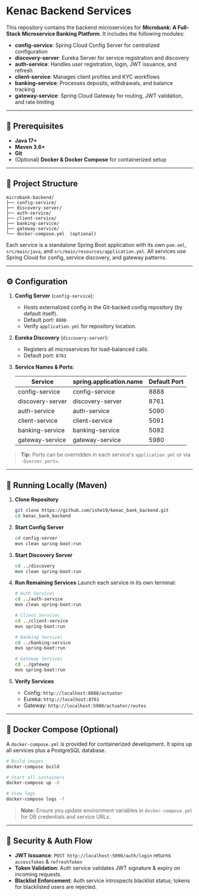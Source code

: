 # Kenac Backend Services

This repository contains the backend microservices for **Microbank: A Full-Stack Microservice Banking Platform**. It includes the following modules:

* **config-service**: Spring Cloud Config Server for centralized configuration
* **discovery-server**: Eureka Server for service registration and discovery
* **auth-service**: Handles user registration, login, JWT issuance, and refresh
* **client-service**: Manages client profiles and KYC workflows
* **banking-service**: Processes deposits, withdrawals, and balance tracking
* **gateway-service**: Spring Cloud Gateway for routing, JWT validation, and rate limiting

---

## 🚀 Prerequisites

* **Java 17+**
* **Maven 3.6+**
* **Git**
* (Optional) **Docker & Docker Compose** for containerized setup

---

## 🔧 Project Structure

```
microbank-backend/
├── config-service/
├── discovery-server/
├── auth-service/
├── client-service/
├── banking-service/
├── gateway-service/
└── docker-compose.yml  (optional)
```

Each service is a standalone Spring Boot application with its own `pom.xml`, `src/main/java`, and `src/main/resources/application.yml`. All services use Spring Cloud for config, service discovery, and gateway patterns.

---

## ⚙️ Configuration

1. **Config Server** (`config-service`):

    * Hosts externalized config in the Git-backed config repository (by default itself).
    * Default port: `8888`
    * Verify `application.yml` for repository location.

2. **Eureka Discovery** (`discovery-server`):

    * Registers all microservices for load-balanced calls.
    * Default port: `8761`

3. **Service Names & Ports**:

   | Service          | spring.application.name | Default Port |
      | ---------------- | ----------------------- | ------------ |
   | config-service   | config-service          | 8888         |
   | discovery-server | discovery-server        | 8761         |
   | auth-service     | auth-service            | 5090         |
   | client-service   | client-service          | 5091         |
   | banking-service  | banking-service         | 5092         |
   | gateway-service  | gateway-service         | 5980         |

> **Tip:** Ports can be overridden in each service's `application.yml` or via `-Dserver.port=`.

---

## 🏃 Running Locally (Maven)

1. **Clone Repository**

   ```bash
   git clone https://github.com/ishe19/kenac_bank_backend.git
   cd kenac_bank_backend
   ```

2. **Start Config Server**

   ```bash
   cd config-server
   mvn clean spring-boot:run
   ```

3. **Start Discovery Server**

   ```bash
   cd ../discovery
   mvn clean spring-boot:run
   ```

4. **Run Remaining Services**
   Launch each service in its own terminal:

   ```bash
   # Auth Service\   
   cd ../auth-service
   mvn clean spring-boot:run

   # Client Service\   
   cd ../client-service
   mvn spring-boot:run

   # Banking Service\   
   cd ../banking-service
   mvn spring-boot:run

   # Gateway Service\   
   cd ../gateway
   mvn spring-boot:run
   ```

5. **Verify Services**

    * Config:  `http://localhost:8888/actuator`
    * Eureka:  `http://localhost:8761`
    * Gateway: `http://localhost:5980/actuator/routes`

---

## 🐳 Docker Compose (Optional)

A `docker-compose.yml` is provided for containerized development. It spins up all services plus a PostgreSQL database.

```bash
# Build images
docker-compose build

# Start all containers
docker-compose up -d

# View logs
docker-compose logs -f
```

> **Note:** Ensure you update environment variables in `docker-compose.yml` for DB credentials and service URLs.

---

## 🔐 Security & Auth Flow

* **JWT Issuance**: `POST http://localhost:5090/auth/login` returns `accessToken` & `refreshToken`
* **Token Validation**: Auth service validates JWT signature & expiry on incoming requests.
* **Blacklist Enforcement**: Auth service introspects blacklist status; tokens for blacklisted users are rejected.

